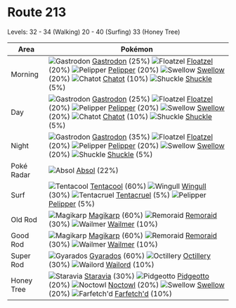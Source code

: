 # Route 213
Levels: 32 - 34 (Walking) 20 - 40 (Surfing) 33 (Honey Tree)

Area       | Pokémon
---        | ---
Morning    | ![][423]  [Gastrodon] (25%) ![][419]  [Floatzel] (20%) ![][279]  [Pelipper] (20%)  ![][277]  [Swellow] (20%) ![][441]  [Chatot] (10%) ![][213]  [Shuckle] (5%)<br>
Day        | ![][423]  [Gastrodon] (25%) ![][419]  [Floatzel] (20%) ![][279]  [Pelipper] (20%)  ![][277]  [Swellow] (20%) ![][441]  [Chatot] (10%) ![][213]  [Shuckle] (5%)<br>
Night      | ![][423]  [Gastrodon] (35%) ![][419]  [Floatzel] (20%) ![][279]  [Pelipper] (20%)  ![][277]  [Swellow] (20%) ![][213]  [Shuckle] (5%)
Poké Radar | ![][359]  [Absol] (22%)
Surf       | ![][072]  [Tentacool] (60%) ![][278]  [Wingull] (30%) ![][073]  [Tentacruel] (5%)  ![][279]  [Pelipper] (5%)
Old Rod    | ![][129]  [Magikarp] (60%) ![][223]  [Remoraid] (30%) ![][320]  [Wailmer] (10%)
Good Rod   | ![][129]  [Magikarp] (60%) ![][223]  [Remoraid] (30%) ![][320]  [Wailmer] (10%)
Super Rod  | ![][130]  [Gyarados] (60%) ![][224]  [Octillery] (30%) ![][321]  [Wailord] (10%)
Honey Tree | ![][397]  [Staravia] (30%) ![][017]  [Pidgeotto] (20%) ![][164]  [Noctowl] (20%)  ![][277]  [Swellow] (20%) ![][083]  [Farfetch'd] (10%)


[017]: https://raw.githubusercontent.com/PokeAPI/sprites/master/sprites/pokemon/17.png "Pidgeotto"
[072]: https://raw.githubusercontent.com/PokeAPI/sprites/master/sprites/pokemon/72.png "Tentacool"
[073]: https://raw.githubusercontent.com/PokeAPI/sprites/master/sprites/pokemon/73.png "Tentacruel"
[083]: https://raw.githubusercontent.com/PokeAPI/sprites/master/sprites/pokemon/83.png "Farfetch'd"
[129]: https://raw.githubusercontent.com/PokeAPI/sprites/master/sprites/pokemon/129.png "Magikarp"
[130]: https://raw.githubusercontent.com/PokeAPI/sprites/master/sprites/pokemon/130.png "Gyarados"
[164]: https://raw.githubusercontent.com/PokeAPI/sprites/master/sprites/pokemon/164.png "Noctowl"
[213]: https://raw.githubusercontent.com/PokeAPI/sprites/master/sprites/pokemon/213.png "Shuckle"
[223]: https://raw.githubusercontent.com/PokeAPI/sprites/master/sprites/pokemon/223.png "Remoraid"
[224]: https://raw.githubusercontent.com/PokeAPI/sprites/master/sprites/pokemon/224.png "Octillery"
[277]: https://raw.githubusercontent.com/PokeAPI/sprites/master/sprites/pokemon/277.png "Swellow"
[278]: https://raw.githubusercontent.com/PokeAPI/sprites/master/sprites/pokemon/278.png "Wingull"
[279]: https://raw.githubusercontent.com/PokeAPI/sprites/master/sprites/pokemon/279.png "Pelipper"
[320]: https://raw.githubusercontent.com/PokeAPI/sprites/master/sprites/pokemon/320.png "Wailmer"
[321]: https://raw.githubusercontent.com/PokeAPI/sprites/master/sprites/pokemon/321.png "Wailord"
[359]: https://raw.githubusercontent.com/PokeAPI/sprites/master/sprites/pokemon/359.png "Absol"
[397]: https://raw.githubusercontent.com/PokeAPI/sprites/master/sprites/pokemon/397.png "Staravia"
[419]: https://raw.githubusercontent.com/PokeAPI/sprites/master/sprites/pokemon/419.png "Floatzel"
[423]: https://raw.githubusercontent.com/PokeAPI/sprites/master/sprites/pokemon/423.png "Gastrodon"
[441]: https://raw.githubusercontent.com/PokeAPI/sprites/master/sprites/pokemon/441.png "Chatot"
[Pidgeotto]: /pokemon_changes/017.md
[Tentacool]: /pokemon_changes/072.md
[Tentacruel]: /pokemon_changes/073.md
[Farfetch'd]: /pokemon_changes/083.md
[Magikarp]: /pokemon_changes/129.md
[Gyarados]: /pokemon_changes/130.md
[Noctowl]: /pokemon_changes/164.md
[Shuckle]: /pokemon_changes/213.md
[Remoraid]: /pokemon_changes/223.md
[Octillery]: /pokemon_changes/224.md
[Swellow]: /pokemon_changes/277.md
[Wingull]: /pokemon_changes/278.md
[Pelipper]: /pokemon_changes/279.md
[Wailmer]: /pokemon_changes/320.md
[Wailord]: /pokemon_changes/321.md
[Absol]: /pokemon_changes/359.md
[Staravia]: /pokemon_changes/397.md
[Floatzel]: /pokemon_changes/419.md
[Gastrodon]: /pokemon_changes/423.md
[Chatot]: /pokemon_changes/441.md
